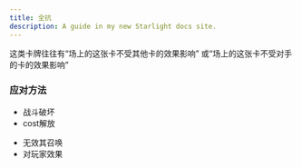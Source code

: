 ```yaml
---
title: 全抗
description: A guide in my new Starlight docs site.
---
```


这类卡牌往往有“场上的这张卡不受其他卡的效果影响” 或“场上的这张卡不受对手的卡的效果影响”

### 应对方法

- 战斗破坏
- cost解放
<!-- [cost](规则/cost) -->
- 无效其召唤
- 对玩家效果
